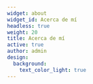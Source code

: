```yaml
---
widget: about
widget_id: Acerca de mí
headless: true
weight: 20
title: Acerca de mí
active: true
author: admin
design:
  background:
    text_color_light: true
---
```

